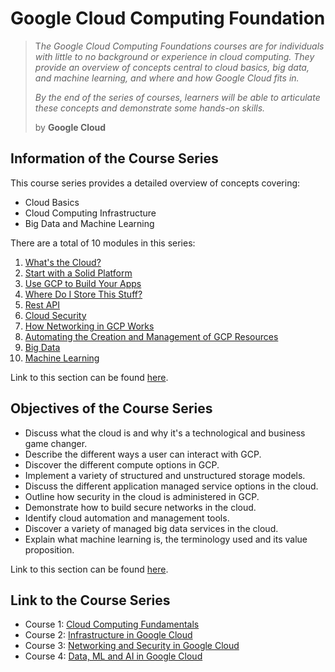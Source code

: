 # Google Cloud Computing Foundation

> T*he Google Cloud Computing Foundations courses are for individuals with little to no background or experience in cloud computing. They provide an overview of concepts central to cloud basics, big data, and machine learning, and where and how Google Cloud fits in.*
> 
> *By the end of the series of courses, learners will be able to articulate these concepts and demonstrate some hands-on skills.*
>
> by  **Google Cloud**

## Information of the Course Series

This course series provides a detailed overview of concepts covering:

* Cloud Basics
* Cloud Computing Infrastructure
* Big Data and Machine Learning

There are a total of 10 modules in this series:

1. [What's the Cloud?](https://github.com/LimJY03/GoogleCloudSkillsBoost/blob/main/Google%20Cloud%20Computing%20Foundations/1.%20Cloud%20Computing%20Fundamentals/Module_01.md)
2. [Start with a Solid Platform](https://github.com/LimJY03/GoogleCloudSkillsBoost/blob/main/Google%20Cloud%20Computing%20Foundations/1.%20Cloud%20Computing%20Fundamentals/Module_02.md)
3. [Use GCP to Build Your Apps](https://github.com/LimJY03/GoogleCloudSkillsBoost/blob/main/Google%20Cloud%20Computing%20Foundations/1.%20Cloud%20Computing%20Fundamentals/Module_03.md)
4. [Where Do I Store This Stuff?](https://github.com/LimJY03/GoogleCloudSkillsBoost/blob/main/Google%20Cloud%20Computing%20Foundations/2.%20Infrastructure%20in%20Google%20Cloud/Module_04.md)
5. [Rest API](https://github.com/LimJY03/GoogleCloudSkillsBoost/blob/main/Google%20Cloud%20Computing%20Foundations/2.%20Infrastructure%20in%20Google%20Cloud/Module_05.md)
6. [Cloud Security](https://github.com/LimJY03/GoogleCloudSkillsBoost/blob/main/Google%20Cloud%20Computing%20Foundations/2.%20Infrastructure%20in%20Google%20Cloud/Module_06.md)
7. [How Networking in GCP Works]()
8. [Automating the Creation and Management of GCP Resources]()
9. [Big Data]()
10. [Machine Learning]()

Link to this section can be found [here](https://youtu.be/5PM9YVomp_U).

## Objectives of the Course Series

* Discuss what the cloud is and why it's a technological and business game changer.
* Describe the different ways a user can interact with GCP.
* Discover the different compute options in GCP.
* Implement a variety of structured and unstructured storage models.
* Discuss the different application managed service options in the cloud.
* Outline how security in the cloud is administered in GCP.
* Demonstrate how to build secure networks in the cloud.
* Identify cloud automation and management tools.
* Discover a variety of managed big data services in the cloud.
* Explain what machine learning is, the terminology used and its value proposition.

Link to this section can be found [here](https://youtu.be/1urMSdWwB6A).

## Link to the Course Series

* Course 1: [Cloud Computing Fundamentals](https://www.cloudskillsboost.google/course_templates/153)
* Course 2: [Infrastructure in Google Cloud](https://www.cloudskillsboost.google/course_templates/154)
* Course 3: [Networking and Security in Google Cloud]()
* Course 4: [Data, ML and AI in Google Cloud]()